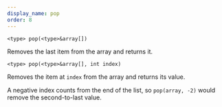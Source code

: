 ```yaml
---
display_name: pop
order: 8
---
```

`<type> pop(<type>&array[])`

Removes the last item from the array and returns it.

`<type> pop(<type>&array[], int index)`

Removes the item at `index` from the array and returns its value.

A negative index counts from the end of the list, so `pop(array, -2)` would remove the second-to-last value.
